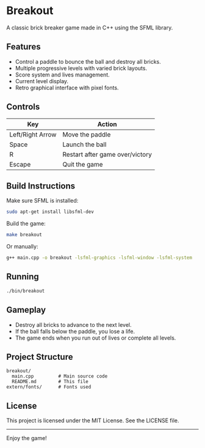 # Breakout

A classic brick breaker game made in C++ using the SFML library.

## Features

- Control a paddle to bounce the ball and destroy all bricks.
- Multiple progressive levels with varied brick layouts.
- Score system and lives management.
- Current level display.
- Retro graphical interface with pixel fonts.

## Controls

| Key                  | Action                                  |
|----------------------|-----------------------------------------|
| Left/Right Arrow     | Move the paddle                         |
| Space                | Launch the ball                         |
| R                    | Restart after game over/victory         |
| Escape               | Quit the game                           |

## Build Instructions

Make sure SFML is installed:

```bash
sudo apt-get install libsfml-dev
```

Build the game:

```bash
make breakout
```

Or manually:

```bash
g++ main.cpp -o breakout -lsfml-graphics -lsfml-window -lsfml-system
```

## Running

```bash
./bin/breakout
```

## Gameplay

- Destroy all bricks to advance to the next level.
- If the ball falls below the paddle, you lose a life.
- The game ends when you run out of lives or complete all levels.

## Project Structure

```
breakout/
  main.cpp         # Main source code
  README.md        # This file
extern/fonts/      # Fonts used
```

## License

This project is licensed under the MIT License. See the LICENSE file.

---
Enjoy the game!
